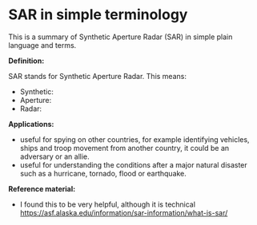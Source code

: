 # SAR in simple terminology
This is a summary of Synthetic Aperture Radar (SAR) in simple plain language and terms. 

**Definition:**

SAR stands for Synthetic Aperture Radar. This means:
- Synthetic:
- Aperture:
- Radar:

**Applications:**
- useful for spying on other countries, for example identifying vehicles, ships and troop movement from another country, it could be an adversary or an allie. 
- useful for understanding the conditions after a major natural disaster such as a hurricane, tornado, flood or earthquake.

**Reference material:**
- I found this to be very helpful, although it is technical https://asf.alaska.edu/information/sar-information/what-is-sar/ 
